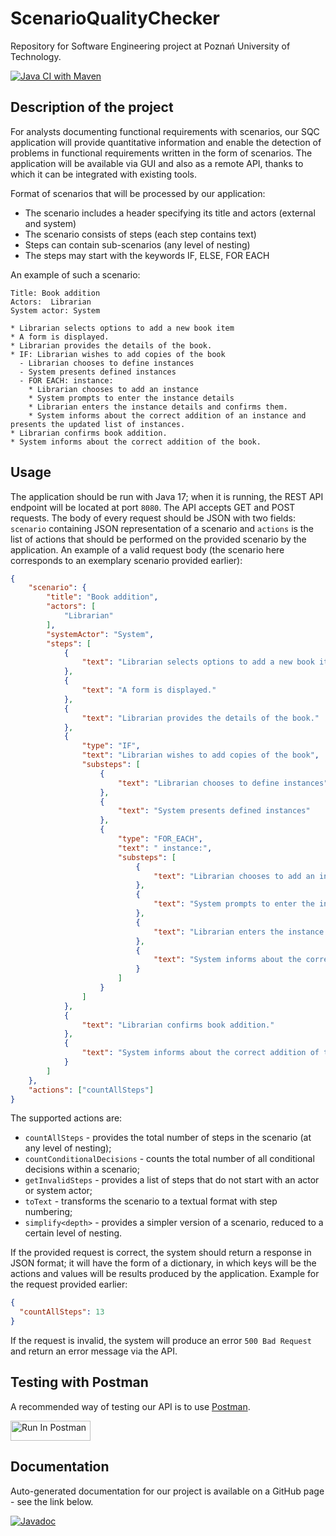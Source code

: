 # ScenarioQualityChecker

Repository for Software Engineering project at Poznań University of Technology.

[![Java CI with Maven](https://github.com/MichalRedm/ScenarioQualityChecker/actions/workflows/maven.yml/badge.svg)](https://github.com/MichalRedm/ScenarioQualityChecker/actions/workflows/maven.yml)

## Description of the project

For analysts documenting functional requirements with scenarios, our SQC application will provide quantitative information and enable the detection of problems in functional requirements written in the form of scenarios. The application will be available via GUI and also as a remote API, thanks to which it can be integrated with existing tools.

Format of scenarios that will be processed by our application:
- The scenario includes a header specifying its title and actors (external and system)
- The scenario consists of steps (each step contains text)
- Steps can contain sub-scenarios (any level of nesting)
- The steps may start with the keywords IF, ELSE, FOR EACH

An example of such a scenario:

```
Title: Book addition
Actors:  Librarian
System actor: System

* Librarian selects options to add a new book item
* A form is displayed.
* Librarian provides the details of the book.
* IF: Librarian wishes to add copies of the book
  - Librarian chooses to define instances
  - System presents defined instances
  - FOR EACH: instance:
    * Librarian chooses to add an instance
    * System prompts to enter the instance details
    * Librarian enters the instance details and confirms them.
    * System informs about the correct addition of an instance and presents the updated list of instances.
* Librarian confirms book addition.
* System informs about the correct addition of the book.
```

## Usage

The application should be run with Java 17; when it is running, the REST API endpoint will be located at port `8080`. The API accepts GET and POST requests. The body of every request should be JSON with two fields: `scenario` containing JSON representation of a scenario and `actions` is the list of actions that should be performed on the provided scenario by the application. An example of a valid request body (the scenario here corresponds to an exemplary scenario provided earlier):
```json
{
    "scenario": {
        "title": "Book addition",
        "actors": [
            "Librarian"
        ],
        "systemActor": "System",
        "steps": [
            {
                "text": "Librarian selects options to add a new book item"
            },
            {
                "text": "A form is displayed."
            },
            {
                "text": "Librarian provides the details of the book."
            },
            {
                "type": "IF",
                "text": "Librarian wishes to add copies of the book",
                "substeps": [
                    {
                        "text": "Librarian chooses to define instances"
                    },
                    {
                        "text": "System presents defined instances"
                    },
                    {
                        "type": "FOR_EACH",
                        "text": " instance:",
                        "substeps": [
                            {
                                "text": "Librarian chooses to add an instance"
                            },
                            {
                                "text": "System prompts to enter the instance details"
                            },
                            {
                                "text": "Librarian enters the instance details and confirms them."
                            },
                            {
                                "text": "System informs about the correct addition of an instance and presents the updated list of instances."
                            }
                        ]
                    }
                ]
            },
            {
                "text": "Librarian confirms book addition."
            },
            {
                "text": "System informs about the correct addition of the book."
            }
        ]
    },
    "actions": ["countAllSteps"]
}
```

The supported actions are:
- `countAllSteps` - provides the total number of steps in the scenario (at any level of nesting);
- `countConditionalDecisions` - counts the total number of all conditional decisions within a scenario;
- `getInvalidSteps` - provides a list of steps that do not start with an actor or system actor;
- `toText` - transforms the scenario to a textual format with step numbering;
- `simplify<depth>` - provides a simpler version of a scenario, reduced to a certain level of nesting.

If the provided request is correct, the system should return a response in JSON format; it will have the form of a dictionary, in which keys will be the actions and values will be results produced by the application. Example for the request provided earlier:
```json
{
  "countAllSteps": 13
}
```
If the request is invalid, the system will produce an error `500 Bad Request` and return an error message via the API.

## Testing with Postman

A recommended way of testing our API is to use [Postman](https://www.postman.com/).

[<img src="https://run.pstmn.io/button.svg" alt="Run In Postman" style="width: 128px; height: 32px;">](https://app.getpostman.com/run-collection/23212826-bddb4048-399e-4562-81ee-76f6adc5e77e?action=collection%2Ffork&source=rip_markdown&collection-url=entityId%3D23212826-bddb4048-399e-4562-81ee-76f6adc5e77e%26entityType%3Dcollection%26workspaceId%3D9cf44873-c2dc-491d-952b-e2bb3006bedf)

## Documentation

Auto-generated documentation for our project is available on a GitHub page - see the link below.

[![Javadoc](https://img.shields.io/badge/JavaDoc-Online-green)](https://MichalRedm.github.io/ScenarioQualityChecker/javadoc/)
